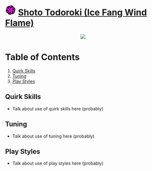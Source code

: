 # ![Image](/icons/technical.png) [Shoto Todoroki (Ice Fang Wind Flame)](https://ultrarumble.com/character/4#Variant-1)
<p align="center">
    <img src="https://ultrarumble.com/assets/Character/Ch004/GUI/Variation/T_ui_Ch004_Variation_401.png" /><br/>
</p>

# Table of Contents
1. [Quirk Skills](#quirk-skills)
2. [Tuning](#tuning)
3. [Play Styles](#play-styles)

## Quirk Skills
- Talk about use of quirk skills here (probably)
  
## Tuning 
- Talk about use of tuning here (probably)

## Play Styles
- Talk about use of play styles here (probably)

